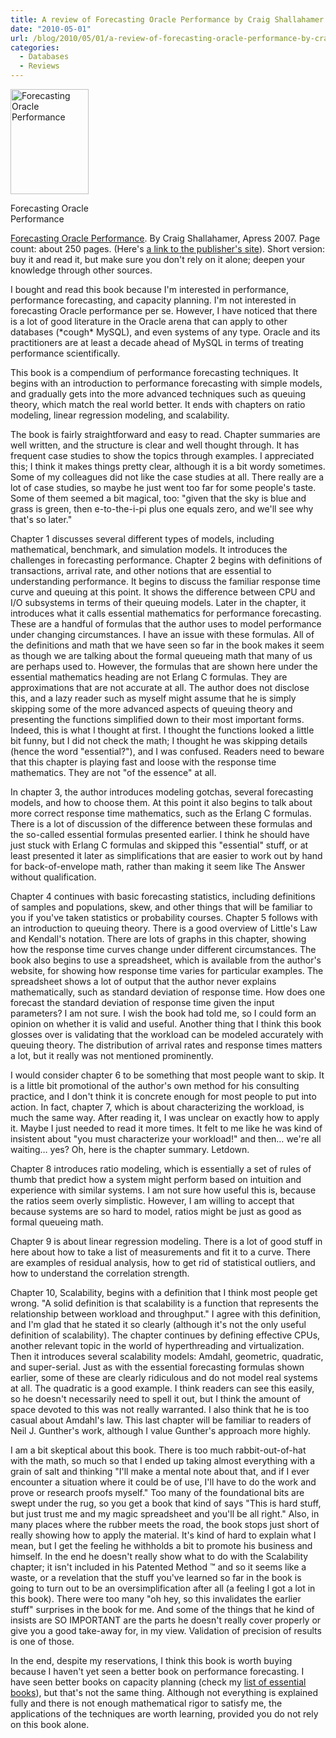 ```yaml
---
title: A review of Forecasting Oracle Performance by Craig Shallahamer
date: "2010-05-01"
url: /blog/2010/05/01/a-review-of-forecasting-oracle-performance-by-craig-shallahamer/
categories:
  - Databases
  - Reviews
---
```

<div id="attachment_1797" class="wp-caption alignleft" style="width: 135px">
  <a href="http://www.amazon.com/Forecasting-Oracle-Performance-Craig-Shallahamer/dp/1590598024?tag=xaprb-20"><img src="http://www.xaprb.com/media/2010/05/forecasting_oracle_performance.gif" alt="Forecasting Oracle Performance" title="Forecasting Oracle  Performance" width="125" height="168" class="size-full wp-image-1797" /></a><p class="wp-caption-text">
    Forecasting Oracle Performance
  </p>
</div>

[Forecasting Oracle Performance][1]. By Craig Shallahamer, Apress 2007. Page count: about 250 pages. (Here's [a link to the publisher's site][2]). Short version: buy it and read it, but make sure you don't rely on it alone; deepen your knowledge through other sources.

I bought and read this book because I'm interested in performance, performance forecasting, and capacity planning. I'm not interested in forecasting Oracle performance per se. However, I have noticed that there is a lot of good literature in the Oracle arena that can apply to other databases (\*cough\* MySQL), and even systems of any type. Oracle and its practitioners are at least a decade ahead of MySQL in terms of treating performance scientifically.

This book is a compendium of performance forecasting techniques. It begins with an introduction to performance forecasting with simple models, and gradually gets into the more advanced techniques such as queuing theory, which match the real world better. It ends with chapters on ratio modeling, linear regression modeling, and scalability.

The book is fairly straightforward and easy to read. Chapter summaries are well written, and the structure is clear and well thought through. It has frequent case studies to show the topics through examples. I appreciated this; I think it makes things pretty clear, although it is a bit wordy sometimes. Some of my colleagues did not like the case studies at all. There really are a lot of case studies, so maybe he just went too far for some people's taste. Some of them seemed a bit magical, too: "given that the sky is blue and grass is green, then e-to-the-i-pi plus one equals zero, and we'll see why that's so later."

Chapter 1 discusses several different types of models, including mathematical, benchmark, and simulation models. It introduces the challenges in forecasting performance. Chapter 2 begins with definitions of transactions, arrival rate, and other notions that are essential to understanding performance. It begins to discuss the familiar response time curve and queuing at this point. It shows the difference between CPU and I/O subsystems in terms of their queuing models. Later in the chapter, it introduces what it calls essential mathematics for performance forecasting. These are a handful of formulas that the author uses to model performance under changing circumstances. I have an issue with these formulas. All of the definitions and math that we have seen so far in the book makes it seem as though we are talking about the formal queueing math that many of us are perhaps used to. However, the formulas that are shown here under the essential mathematics heading are not Erlang C formulas. They are approximations that are not accurate at all. The author does not disclose this, and a lazy reader such as myself might assume that he is simply skipping some of the more advanced aspects of queuing theory and presenting the functions simplified down to their most important forms. Indeed, this is what I thought at first. I thought the functions looked a little bit funny, but I did not check the math; I thought he was skipping details (hence the word "essential?"), and I was confused. Readers need to beware that this chapter is playing fast and loose with the response time mathematics. They are not "of the essence" at all.

In chapter 3, the author introduces modeling gotchas, several forecasting models, and how to choose them. At this point it also begins to talk about more correct response time mathematics, such as the Erlang C formulas. There is a lot of discussion of the difference between these formulas and the so-called essential formulas presented earlier. I think he should have just stuck with Erlang C formulas and skipped this "essential" stuff, or at least presented it later as simplifications that are easier to work out by hand for back-of-envelope math, rather than making it seem like The Answer without qualification.

Chapter 4 continues with basic forecasting statistics, including definitions of samples and populations, skew, and other things that will be familiar to you if you've taken statistics or probability courses. Chapter 5 follows with an introduction to queuing theory. There is a good overview of Little's Law and Kendall's notation. There are lots of graphs in this chapter, showing how the response time curves change under different circumstances. The book also begins to use a spreadsheet, which is available from the author's website, for showing how response time varies for particular examples. The spreadsheet shows a lot of output that the author never explains mathematically, such as standard deviation of response time. How does one forecast the standard deviation of response time given the input parameters? I am not sure. I wish the book had told me, so I could form an opinion on whether it is valid and useful. Another thing that I think this book glosses over is validating that the workload can be modeled accurately with queuing theory. The distribution of arrival rates and response times matters a lot, but it really was not mentioned prominently.

I would consider chapter 6 to be something that most people want to skip. It is a little bit promotional of the author's own method for his consulting practice, and I don't think it is concrete enough for most people to put into action. In fact, chapter 7, which is about characterizing the workload, is much the same way. After reading it, I was unclear on exactly how to apply it. Maybe I just needed to read it more times. It felt to me like he was kind of insistent about "you must characterize your workload!" and then&#8230; we're all waiting&#8230; yes? Oh, here is the chapter summary. Letdown.

Chapter 8 introduces ratio modeling, which is essentially a set of rules of thumb that predict how a system might perform based on intuition and experience with similar systems. I am not sure how useful this is, because the ratios seem overly simplistic. However, I am willing to accept that because systems are so hard to model, ratios might be just as good as formal queueing math.

Chapter 9 is about linear regression modeling. There is a lot of good stuff in here about how to take a list of measurements and fit it to a curve. There are examples of residual analysis, how to get rid of statistical outliers, and how to understand the correlation strength.

Chapter 10, Scalability, begins with a definition that I think most people get wrong. "A solid definition is that scalability is a function that represents the relationship between workload and throughput." I agree with this definition, and I'm glad that he stated it so clearly (although it's not the only useful definition of scalability). The chapter continues by defining effective CPUs, another relevant topic in the world of hyperthreading and virtualization. Then it introduces several scalability models: Amdahl, geometric, quadratic, and super-serial. Just as with the essential forecasting formulas shown earlier, some of these are clearly ridiculous and do not model real systems at all. The quadratic is a good example. I think readers can see this easily, so he doesn't necessarily need to spell it out, but I think the amount of space devoted to this was not really warranted. I also think that he is too casual about Amdahl's law. This last chapter will be familiar to readers of Neil J. Gunther's work, although I value Gunther's approach more highly.

I am a bit skeptical about this book. There is too much rabbit-out-of-hat with the math, so much so that I ended up taking almost everything with a grain of salt and thinking "I'll make a mental note about that, and if I ever encounter a situation where it could be of use, I'll have to do the work and prove or research proofs myself." Too many of the foundational bits are swept under the rug, so you get a book that kind of says "This is hard stuff, but just trust me and my magic spreadsheet and you'll be all right." Also, in many places where the rubber meets the road, the book stops just short of really showing how to apply the material. It's kind of hard to explain what I mean, but I get the feeling he withholds a bit to promote his business and himself. In the end he doesn't really show what to do with the Scalability chapter; it isn't included in his Patented Method &#8482; and so it seems like a waste, or a revelation that the stuff you've learned so far in the book is going to turn out to be an oversimplification after all (a feeling I got a lot in this book). There were too many "oh hey, so this invalidates the earlier stuff" surprises in the book for me. And some of the things that he kind of insists are SO IMPORTANT are the parts he doesn't really cover properly or give you a good take-away for, in my view. Validation of precision of results is one of those.

In the end, despite my reservations, I think this book is worth buying because I haven't yet seen a better book on performance forecasting. I have seen better books on capacity planning (check my [list of essential books][3]), but that's not the same thing. Although not everything is explained fully and there is not enough mathematical rigor to satisfy me, the applications of the techniques are worth learning, provided you do not rely on this book alone.

 [1]: http://www.amazon.com/Forecasting-Oracle-Performance-Craig-Shallahamer/dp/1590598024?tag=xaprb-20
 [2]: http://apress.com/book/view/9781590598023
 [3]: http://www.xaprb.com/blog/essential-books/

